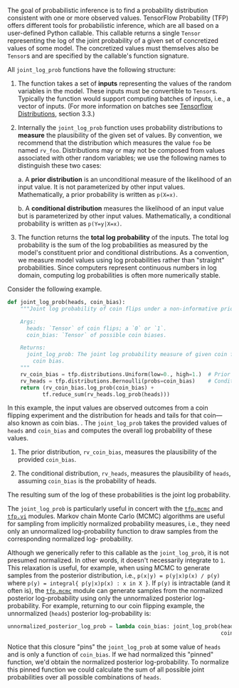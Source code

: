 
The goal of probabilistic inference is to find a probability distribution
consistent with one or more observed values. TensorFlow Probability (TFP)
offers different tools for probabilistic inference, which are all based on a
user-defined Python callable. This callable returns a single
`Tensor` representing the log of the joint probability of a given set of
concretized values of some model. The concretized values must themselves also
be `Tensor`s and are specified by the callable's function signature.

All `joint_log_prob` functions have the following structure:

1. The function takes a set of **inputs** representing the values of the random
   variables in the model. These inputs must be convertible to `Tensor`s.
   Typically the function would support computing batches of inputs, i.e., a
   vector of inputs. (For more information on batches see [Tensorflow
   Distributions](https://arxiv.org/abs/1711.10604]), section 3.3.)

2. Internally the `joint_log_prob` function uses probability distributions to
   **measure** the plausibility of the given set of values. By convention, we
   recommend that the distribution which measures the value `foo` be named
   `rv_foo`. Distributions may or may not be composed from values associated
   with other random variables; we use the following names to distinguish these
   two cases:

   a. A **prior distribution** is an unconditional measure of the likelihood of
      an input value. It is not parameterized by other input values.
      Mathematically, a prior probability is written as `p(X=x)`.

   b. A **conditional distribution** measures the likelihood of an input value
      but is parameterized by other input values. Mathematically, a conditional
      probability is written as `p(Y=y|X=x)`.

3. The function returns the **total log probability** of the inputs. The total
   log probability is the sum of the log probabilities as measured by the
   model's constituent prior and conditional distributions. As a convention, we
   measure model values using log probabilities rather than "straight"
   probabilities. Since computers represent continuous numbers in log domain,
   computing log probabilities is often more numerically stable.

Consider the following example.

```python
def joint_log_prob(heads, coin_bias):
    """Joint log probability of coin flips under a non-informative prior.

    Args:
      heads: `Tensor` of coin flips; a `0` or `1`.
      coin_bias: `Tensor` of possible coin biases.

    Returns:
      joint_log_prob: The joint log probability measure of given coin flips and
        coin bias.
    """
    rv_coin_bias = tfp.distributions.Uniform(low=0., high=1.)  # Prior
    rv_heads = tfp.distributions.Bernoulli(probs=coin_bias)    # Conditional
    return (rv_coin_bias.log_prob(coin_bias) +
           tf.reduce_sum(rv_heads.log_prob(heads)))
```

In this example, the input values are observed outcomes from a coin flipping
experiment and the distribution for heads and tails for that coin—also known as
coin bias. . The `joint_log_prob` takes the provided values of `heads` and
`coin_bias` and computes the overall log probability of these values.

1. The prior distribution, `rv_coin_bias`, measures the plausibility of the
   provided `coin_bias`.

2. The conditional distribution, `rv_heads`, measures the plausibility of
 `heads`, assuming `coin_bias` is the probability of heads.

The resulting sum of the log of these probabilities is the joint log
probability.

The `joint_log_prob` is particularly useful in concert with the
[`tfp.mcmc`](https://www.tensorflow.org/probability/api_docs/python/tfp/mcmc)
and [`tfp.vi`](https://www.tensorflow.org/probability/api_docs/python/tfp/vi)
modules. Markov chain Monte Carlo (MCMC) algorithms are useful for sampling from
implicitly normalized probability measures, i.e., they need only an unnormalized
log-probability function to draw samples from the corresponding normalized log-
probability.

Although we generically refer to this callable as the `joint_log_prob`, it is
not presumed normalized. In other words, it doesn't necessarily integrate to
`1`. This relaxation is useful, for example, when using MCMC to generate samples
from the posterior distribution, i.e., `p(x|y) = p(y|x)p(x) / p(y)` where `p(y)
= integral{ p(y|x)p(x) : x in X }`. If `p(y)` is intractable (and it often is),
the [`tfp.mcmc`](
https://www.tensorflow.org/probability/api_docs/python/tfp/mcmc) module can
generate samples from the normalized posterior log-probability using only the
unnormalized posterior log-probability. For example, returning to our coin
flipping example, the unnormalized (`heads`) posterior log-probability is:

```python
unnormalized_posterior_log_prob = lambda coin_bias: joint_log_prob(heads,
                                                                   coin_bias)
```

Notice that this closure "pins" the `joint_log_prob` at some value of `heads`
and is only a function of `coin_bias`. If we had normalized this "pinned"
function, we'd obtain the normalized posterior log-probability. To normalize
this pinned function we could calculate the sum of all possible joint
probabilities over all possible combinations of `heads`.
